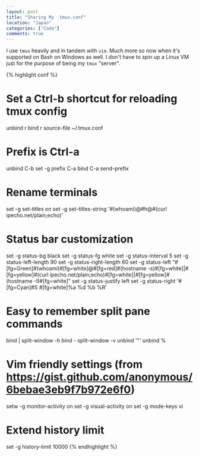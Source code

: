 ```yaml
---
layout: post
title: "Sharing My .tmux.conf"
location: "Japan"
categories: ["Code"]
comments: true
---
```


I use `tmux` heavily and in tandem with `vim`. Much more so now when it's supported on Bash on Windows as well. I don't have to spin up a Linux VM just for the purpose of being my `tmux` "server".

{% highlight conf %}
# Set a Ctrl-b shortcut for reloading tmux config
unbind r
bind r source-file ~/.tmux.conf

# Prefix is Ctrl-a
unbind C-b
set -g prefix C-a
bind C-a send-prefix

# Rename terminals
set -g set-titles on
set -g set-titles-string '#(whoami)@#h@#(curl ipecho.net/plain;echo)'

# Status bar customization
set -g status-bg black
set -g status-fg white
set -g status-interval 5
set -g status-left-length 90
set -g status-right-length 60
set -g status-left "#[fg=Green]#(whoami)#[fg=white]@#[fg=red]#(hostname -s)#[fg=white]|#[fg=yellow]#(curl ipecho.net/plain;echo)#[fg=white]|#[fg=yellow]#(hostname -I)#[fg=white]"
set -g status-justify left
set -g status-right '#[fg=Cyan]#S #[fg=white]%a %d %b %R'

# Easy to remember split pane commands
bind | split-window -h
bind - split-window -v
unbind '"'
unbind %

# Vim friendly settings (from https://gist.github.com/anonymous/6bebae3eb9f7b972e6f0)
setw -g monitor-activity on
set -g visual-activity on
set -g mode-keys vi

# Extend history limit
set -g history-limit 10000
{% endhighlight %}
